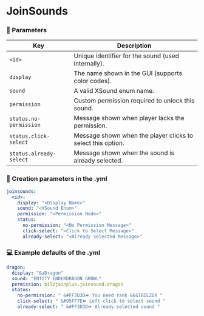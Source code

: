 # JoinSounds

### 🧩 Parameters

| Key                    | Description                                                            |
|------------------------|------------------------------------------------------------------------|
| `<id>`                 | Unique identifier for the sound (used internally).                     |
| `display`              | The name shown in the GUI (supports color codes).                      |
| `sound`                | A valid XSound enum name.                                              |
| `permission`           | Custom permission required to unlock this sound.                       |
| `status.no-permission` | Message shown when player lacks the permission.                        |
| `status.click-select`  | Message shown when the player clicks to select this option.            |
| `status.already-select`| Message shown when the sound is already selected.                      |

### 🔎 Creation parameters in the .yml

```yaml
joinsounds:
  <id>:
    display: "<Display Name>"
    sound: "<XSound Enum>"
    permission: "<Permission Node>"
    status:
      no-permission: "<No Permission Message>"
      click-select: "<Click to Select Message>"
      already-select: "<Already Selected Message>"
```

### 💻 Example defaults of the .yml

```yaml
dragon:
  display: "&aDragon"
  sound: "ENTITY_ENDERDRAGON_GROWL"
  permission: bilzjoinplus.joinsound.dragon
  status:
    no-permission: " &#FF3D3D⏩ You need rank &6&lBILZOX "
    click-select: " &#95FF7E⏩ Left-click to select sound "
    already-select: " &#FF3D3D⏩ Already selected sound "
```